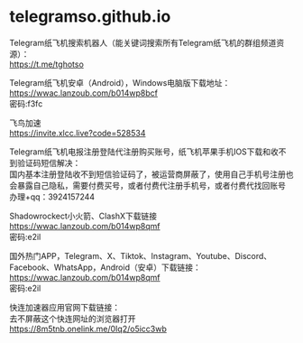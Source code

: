 # telegramso.github.io

Telegram纸飞机搜索机器人（能关键词搜索所有Telegram纸飞机的群组频道资源）：  
https://t.me/tghotso  
  
Telegram纸飞机安卓（Android），Windows电脑版下载地址：  
https://wwac.lanzoub.com/b014wp8bcf  
密码:f3fc

飞鸟加速  
https://invite.xlcc.live?code=528534  

Telegram纸飞机电报注册登陆代注册购买账号，纸飞机苹果手机IOS下载和收不到验证码短信解决：  
国内基本注册登陆收不到短信验证码了，被运营商屏蔽了，使用自己手机号注册也会暴露自己隐私，需要付费买号，或者付费代注册手机号，或者付费代找回账号  
办理+qq：3924157244  

Shadowrockect小火箭、ClashX下载链接  
https://wwac.lanzoub.com/b014wp8qmf  
密码:e2il  

国外热门APP，Telegram、X、Tiktok、Instagram、Youtube、Discord、Facebook、WhatsApp，Android（安卓）下载链接：  
https://wwac.lanzoub.com/b014wp8qmf  
密码:e2il  

快连加速器应用官网下载链接：  
去不屏蔽这个快连网址的浏览器打开  
https://8m5tnb.onelink.me/0Iq2/o5icc3wb  








